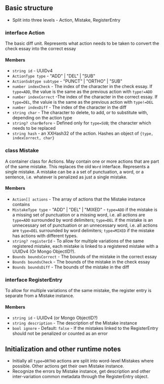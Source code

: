 ## Basic structure
- Split into three levels - Action, Mistake, RegisterEntry

### interface Action
The basic diff unit. Represents what action needs to be taken to convert the check essay into the correct essay

#### Members
- `string id` - UUIDv4
- `ActionType type` - "ADD" | "DEL" | "SUB"
- `ActionSubtype subtype` - "PUNCT" | "ORTHO" | "SUB"
- `number indexCheck` -  The index of the character in the check essay.  If `type=ADD`, the value is the same as the previous action with `type!=ADD`
- `number indexCorrect` -The index of the character in the correct essay. If `type=DEL`, the valuie is the same as the previous action with `type!=DEL`
- `number indexDiff` - The index of the character in the diff
- `string char` - The character to delete, to add, or to substitute with, depending on the action type
- `string? charBefore` - Defined only for `type=SUB`; the character which needs to be replaced
- `string hash` - an XXHash32 of the action. Hashes an object of `{type, indexCorrect, char}`

### class Mistake
A container class for Actions. May contain one or more actions that are part of the same mistake. This replaces the old `Word` interface. Represents a single mistake. A mistake can be a a set of punctuation, a word, or a sentence, i.e. whatever is penalized as just a single mistake.

#### Members
- `Action[] actions` -  The array of actions that the Mistake instance contains
- `MistakeType type` - "ADD" | "DEL" | "MIXED" - `type=ADD` if the mistake is a missing set of punctuation or a missing word, i.e. all actions are `type=ADD` surrounded by word delimiters; `type=DEL` if the mistake is an unnecessary set of punctuation or an unnecessary word, i.e. all actions are `type=DEL` surrounded by word delimiters; `type=MIXED` if the mistake has actions with different types.
- `string? registerId` - To allow for multiple variations of the same registered mistake, each mistake is linked to a registered mistake with a UUIDv4 (Or Mongo ObjectID?).
- `Bounds boundsCorrect` - The bounds of the mistake in the correct essay
- `Bounds boundsCheck` - The bounds of the mistake in the check essay
- `Bounds boundsDiff` - The bounds of the mistake in the diff

### interface RegisterEntry
To allow for multiple variations of the same mistake, the register entry is separate from a Mistake instance.

#### Members
- `string id` - UUIDv4 (or Mongo ObjectID?)
- `string description` - The description of the Mistake instance
- `bool ignore` - Default: `false` - If the mistakes linked to the RegisterEntry should not be penalized or counted as an error

## Initialization and other runtime notes
- Initially all `type=ORTHO` actions are split into word-level Mistakes where possible. Other actions get their own Mistake instance.
- Recognize the errors by Mistake instance, get description and other inter-variation common metadata through the RegisterEntry object.